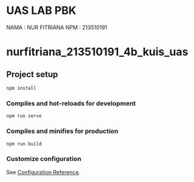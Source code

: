 # UAS LAB PBK
NAMA  : NUR FITRIANA
NPM   : 213510191

# nurfitriana_213510191_4b_kuis_uas

## Project setup
```
npm install
```

### Compiles and hot-reloads for development
```
npm run serve
```

### Compiles and minifies for production
```
npm run build
```

### Customize configuration
See [Configuration Reference](https://cli.vuejs.org/config/).
